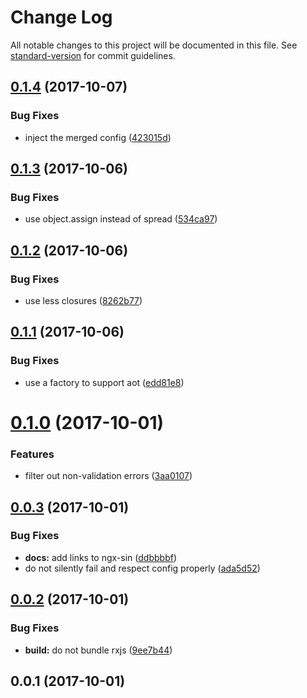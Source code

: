 # Change Log

All notable changes to this project will be documented in this file. See [standard-version](https://github.com/conventional-changelog/standard-version) for commit guidelines.

<a name="0.1.4"></a>
## [0.1.4](https://github.com/lazarljubenovic/ngx-common-forms/compare/v0.1.3...v0.1.4) (2017-10-07)


### Bug Fixes

* inject the merged config ([423015d](https://github.com/lazarljubenovic/ngx-common-forms/commit/423015d))



<a name="0.1.3"></a>
## [0.1.3](https://github.com/lazarljubenovic/ngx-common-forms/compare/v0.1.2...v0.1.3) (2017-10-06)


### Bug Fixes

* use object.assign instead of spread ([534ca97](https://github.com/lazarljubenovic/ngx-common-forms/commit/534ca97))



<a name="0.1.2"></a>
## [0.1.2](https://github.com/lazarljubenovic/ngx-common-forms/compare/v0.1.1...v0.1.2) (2017-10-06)


### Bug Fixes

* use less closures ([8262b77](https://github.com/lazarljubenovic/ngx-common-forms/commit/8262b77))



<a name="0.1.1"></a>
## [0.1.1](https://github.com/lazarljubenovic/ngx-common-forms/compare/v0.1.0...v0.1.1) (2017-10-06)


### Bug Fixes

* use a factory to support aot ([edd81e8](https://github.com/lazarljubenovic/ngx-common-forms/commit/edd81e8))



<a name="0.1.0"></a>
# [0.1.0](https://github.com/lazarljubenovic/ngx-common-forms/compare/v0.0.3...v0.1.0) (2017-10-01)


### Features

* filter out non-validation errors ([3aa0107](https://github.com/lazarljubenovic/ngx-common-forms/commit/3aa0107))



<a name="0.0.3"></a>
## [0.0.3](https://github.com/lazarljubenovic/ngx-common-forms/compare/v0.0.2...v0.0.3) (2017-10-01)


### Bug Fixes

* **docs:** add links to ngx-sin ([ddbbbbf](https://github.com/lazarljubenovic/ngx-common-forms/commit/ddbbbbf))
* do not silently fail and respect config properly ([ada5d52](https://github.com/lazarljubenovic/ngx-common-forms/commit/ada5d52))



<a name="0.0.2"></a>
## [0.0.2](https://github.com/lazarljubenovic/ngx-common-forms/compare/v0.0.1...v0.0.2) (2017-10-01)


### Bug Fixes

* **build:** do not bundle rxjs ([9ee7b44](https://github.com/lazarljubenovic/ngx-common-forms/commit/9ee7b44))



<a name="0.0.1"></a>
## 0.0.1 (2017-10-01)
